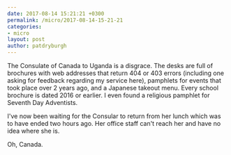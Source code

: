 ```yaml
---
date: 2017-08-14 15:21:21 +0300
permalink: /micro/2017-08-14-15-21-21
categories:
- micro
layout: post
author: patdryburgh
---
```


The Consulate of Canada to Uganda is a disgrace. The desks are full of brochures with web addresses that return 404 or 403 errors (including one asking for feedback regarding my service here), pamphlets for events that took place over 2 years ago, and a Japanese takeout menu. Every school brochure is dated 2016 or earlier. I even found a religious pamphlet for Seventh Day Adventists.

I've now been waiting for the Consular to return from her lunch which was to have ended two hours ago. Her office staff can't reach her and have no idea where she is.

Oh, Canada.